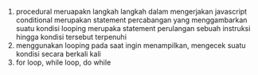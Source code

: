 1. procedural meruapakn langkah langkah dalam mengerjakan javascript  
conditional merupakan statement percabangan yang menggambarkan suatu kondisi
looping merupaka statement perulangan sebuah instruksi hingga kondisi tersebut terpenuhi
2. menggunakan looping pada saat ingin menampilkan, mengecek suatu kondisi secara berkali kali
3. for loop, while loop, do while
